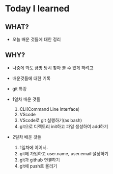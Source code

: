 # Today I learned
## WHAT?
- 오늘 배운 것들에 대한 정리

## WHY?
- 나중에 봐도 금방 당시 찾아 볼 수 있게 하려고  
- 배운것들에 대한 기록


- git 특강
- 1일차 배운 것들
    1. CLI(Command Line Interface)
    2. VScode
    3. VScode로 git 실행하기(as bash)
    4. git으로 디렉토리 init하고 파일 생성하여 add하기
- 2일차 배운 것들
    1. 1일차에 이어서.
    2. git에 가입하고 user.name, user.email 설정하기
    3. git과 github 연결하기
    4. git에 push로 올리기

